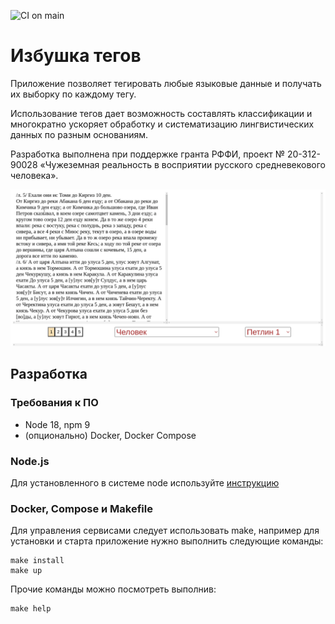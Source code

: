 ![CI on main](https://github.com/antode/tags-izbushka/actions/workflows/ci.yml/badge.svg?branch=main)

# Избушка тегов

Приложение позволяет тегировать любые языковые данные и получать их выборку по каждому тегу.

Использование тегов дает возможность составлять классификации и многократно ускоряет обработку и систематизацию лингвистических данных по разным основаниям. 

Разработка выполнена при поддержке гранта РФФИ, проект № 20-312-90028 «Чужеземная реальность в восприятии русского средневекового человека».

![](/readme/tags-izbushka.gif)

## Разработка

### Требования к ПО
- Node 18, npm 9
- (опционально) Docker, Docker Compose

### Node.js
Для установленного в системе node используйте [инструкцию](app/README.md)

### Docker, Compose и Makefile

Для управления сервисами следует использовать make, например для установки и старта приложение нужно выполнить следующие команды:
```shell
make install
make up
```

Прочие команды можно посмотреть выполнив:
```shell
make help
```
